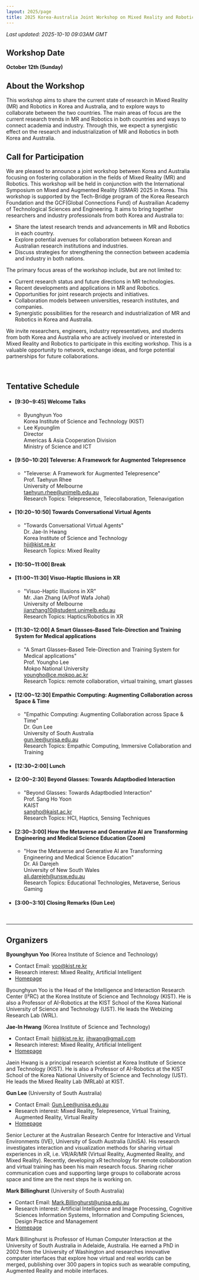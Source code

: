 ```yaml
---
layout: 2025/page
title: 2025 Korea-Australia Joint Workshop on Mixed Reality and Robotics (KAMRR’25)
---
```


<!-- add custom title css style for this page -->
<style>
.hero-title h1,
.hero-section h1,
h1.page-title,
main h1:first-of-type {
  font-size: clamp(1rem, 3vw + 0.5rem, 2.8rem);
  line-height: 1.2;
  letter-spacing: -0.01em;
  word-break: keep-all;
  overflow-wrap: anywhere;
  margin-bottom: 0.5em;
  text-align: center;
}

@media (max-width: 400px) {
  .hero-title h1,
  .hero-section h1,
  h1.page-title,
  main h1:first-of-type {
    font-size: 1.2rem;
  }
}

@media (max-width: 250px) {
  .hero-title h1,
  .hero-section h1,
  h1.page-title,
  main h1:first-of-type {
    font-size: 1rem;
  }
}
</style>

*Last updated: 2025-10-10 09:03AM GMT*

## Workshop Date
**October 12th (Sunday)**

## About the Workshop
This workshop aims to share the current state of research in Mixed Reality (MR) and Robotics in Korea and Australia, and to explore ways to collaborate between the two countries. The main areas of focus are the current research trends in MR and Robotics in both countries and ways to connect academia and industry. Through this, we expect a synergistic effect on the research and industrialization of MR and Robotics in both Korea and Australia.

## Call for Participation
We are pleased to announce a joint workshop between Korea and Australia focusing on fostering collaboration in the fields of Mixed Reality (MR) and Robotics. This workshop will be held in conjunction with the International Symposium on Mixed and Augmented Reality (ISMAR) 2025 in Korea. 
This workshop is supported by the Tech-Bridge program of the Korea Research Foundation and the GCF(Global Connections Fund) of Austrailian Academy of Technological Sciences and Engineering. It aims to bring together researchers and industry professionals from both Korea and Australia to:

  - Share the latest research trends and advancements in MR and Robotics in each country.
  - Explore potential avenues for collaboration between Korean and Australian research institutions and industries.
  - Discuss strategies for strengthening the connection between academia and industry in both nations.

The primary focus areas of the workshop include, but are not limited to:
  - Current research status and future directions in MR technologies. 
  - Recent developments and applications in MR and Robotics. 
  - Opportunities for joint research projects and initiatives. 
  - Collaboration models between universities, research institutes, and companies. 
- Synergistic possibilities for the research and industrialization of MR and Robotics in Korea and Australia.

We invite researchers, engineers, industry representatives, and students from both Korea and Australia who are actively involved or interested in Mixed Reality and Robotics to participate in this exciting workshop. This is a valuable opportunity to network, exchange ideas, and forge potential partnerships for future collaborations.

<br>

## Tentative Schedule
- #### **\[9:30~9:45\] Welcome Talks**
  - Byunghyun Yoo
  <br> Korea Institute of Science and Technology (KIST) 
  - Lee Kyounglim
  <br> Director 
  <br> Americas & Asia Cooperation Division 
  <br> Ministry of Science and ICT
- #### **\[9:50~10:20\] Televerse: A Framework for Augmented Telepresence**
  - "Televerse: A Framework for Augmented Telepresence" 
  <br> Prof. Taehyun Rhee 
  <br> University of Melbourne 
  <br> <taehyun.rhee@unimelb.edu.au>
  <br> Research Topics: Telepresence, Telecollaboration, Telenavigation
- #### **\[10:20~10:50\] Towards Conversational Virtual Agents**
  -  "Towards Conversational Virtual Agents"
  <br> Dr. Jae-In Hwang
  <br> Korea Institute of Science and Technology
  <br> <hji@kist.re.kr>
  <br> Research Topics: Mixed Reality
- #### **\[10:50~11:00\] Break**
- #### **\[11:00~11:30\] Visuo-Haptic Illusions in XR**
  - "Visuo-Haptic Illusions in XR"
  <br> Mr. Jian Zhang (A/Prof Wafa Johal)
  <br> University of Melbourne
  <br> <jianzhang10@student.unimelb.edu.au>
  <br> Research Topics: Haptics/Robotics in XR
- #### **\[11:30~12:00\] A Smart Glasses–Based Tele-Direction and Training System for Medical applications**
  - "A Smart Glasses–Based Tele-Direction and Training System for Medical applications" 
  <br> Prof. Youngho Lee
  <br> Mokpo National University
  <br> <youngho@ce.mokpo.ac.kr>
  <br> Research Topics: remote collaboration, virtual training, smart glasses
- #### **\[12:00~12:30\] Empathic Computing: Augmenting Collaboration across Space & Time**
  - "Empathic Computing: Augmenting Collaboration across Space & Time" 
  <br> Dr. Gun Lee 
  <br> University of South Australia
  <br> <gun.lee@unisa.edu.au>
  <br> Research Topics: Empathic Computing, Immersive Collaboration and Training
- #### **\[12:30~2:00\] Lunch**
- #### **\[2:00~2:30\] Beyond Glasses: Towards Adaptbodied Interaction**
  -  "Beyond Glasses: Towards Adaptbodied Interaction"
  <br> Prof. Sang Ho Yoon
  <br> KAIST
  <br> <sangho@kaist.ac.kr>
  <br> Research Topics: HCI, Haptics, Sensing Techniques
- #### **\[2:30~3:00\] How the Metaverse and Generative AI are Transforming Engineering and Medical Science Education (Zoom)**
  - "How the Metaverse and Generative AI are Transforming Engineering and Medical Science Education"
  <br> Dr. Ali Darejeh
  <br> University of New South Wales
  <br> <ali.darejeh@unsw.edu.au>
  <br> Research Topics: Educational Technologies, Metaverse, Serious Gaming
- #### **\[3:00~3:10\] Closing Remarks (Gun Lee)**

<br>

---
 
## Organizers

**Byounghyun Yoo** (Korea Institute of Science and Technology)

- Contact Email: <yoo@kist.re.kr>
- Research interest: Mixed Reality, Artificial Intelligent
- [Homepage](https://www.byoo.org)

Byounghyun Yoo is the Head of the Intelligence and Interaction Research Center (I²RC) at the Korea Institute of Science and Technology (KIST). He is also a Professor of AI-Robotics at the KIST School of the Korea National University of Science and Technology (UST). He leads the Webizing Research Lab (WRL).

**Jae-In Hwang** (Korea Institute of Science and Technology)

- Contact Email: <hji@kist.re.kr>, <jihwang@gmail.com>
- Research interest: Mixed Reality, Artificial Intelligent
- [Homepage](https://sites.google.com/view/mrlabkist)

Jaein Hwang is a principal research scientist at Korea Institute of Science and Technology (KIST). He is also a Professor of AI-Robotics at the KIST School of the Korea National University of Science and Technology (UST). He leads the Mixed Reality Lab (MRLab) at KIST.

**Gun Lee** (University of South Australia)

- Contact Email: <Gun.Lee@unisa.edu.au>
- Research interest: Mixed Reality, Telepresence, Virtual Training, Augmented Reality, Virtual Reality
- [Homepage](https://people.unisa.edu.au/gun.lee)

Senior Lecturer at the Australian Research Centre for Interactive and Virtual Environments (IVE), University of South Australia (UniSA). His research investigates interaction and visualization methods for sharing virtual experiences in xR, i.e. VR/AR/MR (Virtual Reality, Augmented Reality, and Mixed Reality). Recently, developing xR technology for remote collaboration and virtual training has been his main research focus. Sharing richer communication cues and supporting large groups to collaborate across space and time are the next steps he is working on.


**Mark Billinghurst** (University of South Australia)

- Contact Email: <Mark.Billinghurst@unisa.edu.au>
- Research interest: Artificial Intelligence and Image Processing, Cognitive Sciences Information Systems, Information and Computing Sciences, Design Practice and Management
- [Homepage](https://people.unisa.edu.au/Mark.Billinghurst)

Mark Billinghurst is Professor of Human Computer Interaction at the University of South Australia in Adelaide, Australia. He earned a PhD in 2002 from the University of Washington and researches innovative computer interfaces that explore how virtual and real worlds can be merged, publishing over 300 papers in topics such as wearable computing, Augmented Reality and mobile interfaces.